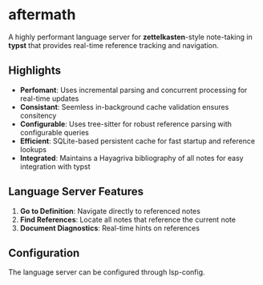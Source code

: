 # aftermath

A highly performant language server for __zettelkasten__-style note-taking in __typst__ that provides real-time reference tracking and navigation.

## Highlights

- **Perfomant**: Uses incremental parsing and concurrent processing for real-time updates
- **Consistant**: Seemless in-background cache validation ensures consitency
- **Configurable**: Uses tree-sitter for robust reference parsing with configurable queries
- **Efficient**: SQLite-based persistent cache for fast startup and reference lookups
- **Integrated**: Maintains a Hayagriva bibliography of all notes for easy integration with typst

## Language Server Features

1. **Go to Definition**: Navigate directly to referenced notes
2. **Find References**: Locate all notes that reference the current note
3. **Document Diagnostics**: Real-time hints on references

## Configuration

The language server can be configured through lsp-config.
